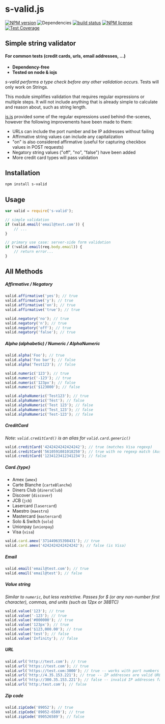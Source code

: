 # s-valid.js

[![NPM version](https://img.shields.io/npm/v/s-valid.svg)](https://www.npmjs.com/package/s-valid) ![Dependencies](https://img.shields.io/david/sebastiansandqvist/s-valid.svg) [![build status](http://img.shields.io/travis/sebastiansandqvist/s-valid.svg)](https://travis-ci.org/sebastiansandqvist/s-valid) [![NPM license](https://img.shields.io/npm/l/s-valid.svg)](https://www.npmjs.com/package/s-valid) [![Test Coverage](https://codeclimate.com/github/sebastiansandqvist/s-valid/badges/coverage.svg)](https://codeclimate.com/github/sebastiansandqvist/s-valid)

## Simple string validator
#### For common tests (credit cards, urls, email addresses, ...)
* **Dependency-free**
* **Tested on node & iojs**

*s-valid performs a type check before any other validation occurs.* Tests will only work on Strings.

This module simplifies validation that requires regular expressions or multiple steps. It will not include anything that is already simple to calculate and reason about, such as string length.

[is.js](https://github.com/arasatasaygin/is.js) provided some of the regular expressions used behind-the-scenes, however the following improvements have been made to them:

- URLs can include the port number and be IP addresses without failing
- Affirmative string values can include any capitalization
- "on" is also considered affirmative (useful for capturing checkbox values in POST requests)
- Negatory string values ("off", "no", "false") have been added
- More credit card types will pass validation

## Installation
```bash
npm install s-valid
```

## Usage
```javascript
var valid = require('s-valid');

// simple validation
if (valid.email('email@test.com')) {
	// ...
}

// primary use case: server-side form validation
if (!valid.email(req.body.email)) {
	// return error...
}
```

## All Methods

##### Affirmative / Negatory
```javascript
valid.affirmative('yes'); // true
valid.affirmative('y'); // true
valid.affirmative('on'); // true
valid.affirmative('true'); // true

valid.negatory('no'); // true
valid.negatory('n'); // true
valid.negatory('off'); // true
valid.negatory('false'); // true
```

##### Alpha (alphabetic) / Numeric / AlphaNumeric
```javascript
valid.alpha('Foo'); // true
valid.alpha('Foo bar'); // false
valid.alpha('Test123'); // false

valid.numeric('123'); // true
valid.numeric('-123'); // true
valid.numeric('123px'); // false
valid.numeric('$123000'); // false

valid.alphaNumeric('Test123'); // true
valid.alphaNumeric('Tést'); // false
valid.alphaNumeric('Test 123'); // false
valid.alphaNumeric('Test_123'); // false
valid.alphaNumeric('Test-123'); // false
```

##### CreditCard
*Note: `valid.creditCard()` is an alias for `valid.card.generic()`*
```javascript
valid.creditCard('4242424242424242'); // true (matches Visa regexp)
valid.creditCard('5610591081018250'); // true with no regexp match (Australian Bankcard)
valid.creditCard('1234123412341234'); // false
```

##### Card.{type}
* Amex (`amex`)
* Carte Blanche (`carteBlanche`)
* Diners Club (`dinersClub`)
* Discover (`discover`)
* JCB (`jcb`)
* Lasercard (`lasercard`)
* Maestro (`maestro`)
* Mastercard (`mastercard`)
* Solo & Switch (`solo`)
* Unionpay (`unionpay`)
* Visa (`visa`)

```javascript
valid.card.amex('371449635398431'); // true
valid.card.amex('4242424242424242'); // false (is Visa)
```

##### Email
```javascript
valid.email('email@test.com'); // true
valid.email('email@test'); // false
```

##### Value string
*Similar to `numeric`, but less restrictive. Passes for $ (or any non-number first character), commas, and units (such as 12px or 38BTC)*
```javascript
valid.value('123'); // true
valid.value('-123'); // true
valid.value('#000000'); // true
valid.value('123px'); // true
valid.value('$123,000.00'); // true
valid.value('test'); // false
valid.value('Infinity'); // false
```

##### URL
```javascript
valid.url('http://test.com'); // true
valid.url('https://test.com'); // true
valid.url('https://test.com:3000'); // true -- works with port numbers
valid.url('http://4.35.153.221'); // true -- IP addresses are valid URLs
valid.url('http://300.35.153.221'); // false -- invalid IP addresses fail
valid.url('http:/test.com'); // false
```

##### Zip code
```javascript
valid.zipCode('89052'); // true
valid.zipCode('89052-6589'); // true
valid.zipCode('890526589'); // false
```